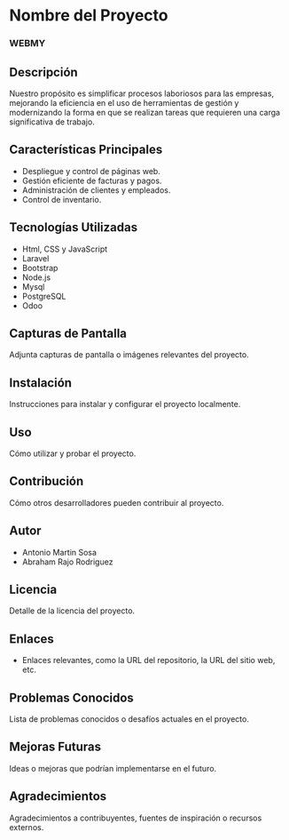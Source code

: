 # Nombre del Proyecto
### WEBMY

## Descripción

Nuestro propósito es simplificar procesos laboriosos para las empresas, mejorando la eficiencia en el uso de herramientas de gestión y modernizando la forma en que se realizan tareas que requieren una carga significativa de trabajo.

## Características Principales
- Despliegue y control de páginas web.
- Gestión eficiente de facturas y pagos.
- Administración de clientes y empleados.
- Control de inventario.

## Tecnologías Utilizadas
- Html, CSS y JavaScript
- Laravel
- Bootstrap
- Node.js
- Mysql
- PostgreSQL
- Odoo

## Capturas de Pantalla
Adjunta capturas de pantalla o imágenes relevantes del proyecto.

## Instalación
Instrucciones para instalar y configurar el proyecto localmente.

## Uso
Cómo utilizar y probar el proyecto.

## Contribución
Cómo otros desarrolladores pueden contribuir al proyecto.

## Autor
 - Antonio Martin Sosa
 - Abraham Rajo Rodriguez

## Licencia
Detalle de la licencia del proyecto.

## Enlaces
- Enlaces relevantes, como la URL del repositorio, la URL del sitio web, etc.

## Problemas Conocidos
Lista de problemas conocidos o desafíos actuales en el proyecto.

## Mejoras Futuras
Ideas o mejoras que podrían implementarse en el futuro.

## Agradecimientos
Agradecimientos a contribuyentes, fuentes de inspiración o recursos externos.
